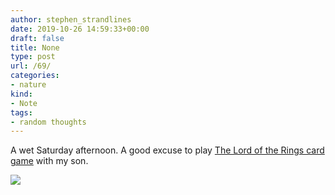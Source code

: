 ```yaml
---
author: stephen_strandlines
date: 2019-10-26 14:59:33+00:00
draft: false
title: None
type: post
url: /69/
categories:
- nature
kind:
- Note
tags:
- random thoughts
---
```


A wet Saturday afternoon. A good excuse to play [The Lord of the Rings card game](https://www.fantasyflightgames.com/en/products/the-lord-of-the-rings-the-card-game/) with my son.

![](https://www.strandlines.blog/uploads/2019/a10a74809e.jpg)


